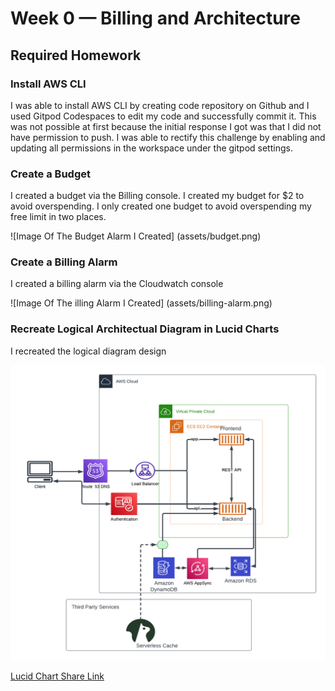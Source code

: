 # Week 0 — Billing and Architecture

## Required Homework

### Install AWS CLI

I was able to install AWS CLI by creating code repository on Github and I used Gitpod Codespaces to edit my code and successfully commit it.
This was not possible at first because the initial response I got was that I did not have permission to push. I was able to rectify this challenge by enabling and updating all permissions in the workspace under the gitpod settings.


### Create a Budget
I created a budget via the Billing console. I created my budget for $2 to avoid overspending. I only created one budget to avoid overspending my free limit in two places.

![Image Of The Budget Alarm I Created] (assets/budget.png)


### Create a Billing Alarm
I created a billing alarm via the Cloudwatch console

![Image Of The illing Alarm I Created] (assets/billing-alarm.png)


### Recreate Logical Architectual Diagram in Lucid Charts
I recreated the logical diagram design

![Cruddur Logical Design](assets/Cruddur%20Logical%20Diagram.png)

[Lucid Chart Share Link](https://lucid.app/lucidchart/3341921d-ea6c-48a9-8d13-33cefd63a23a/edit?viewport_loc=-420%2C-824%2C2220%2C924%2C0_0&invitationId=inv_dcef8b66-5232-4507-83bf-bfbc77343844)
